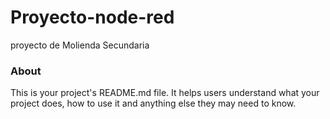 Proyecto-node-red
=================

proyecto de Molienda Secundaria 

### About

This is your project's README.md file. It helps users understand what your
project does, how to use it and anything else they may need to know.